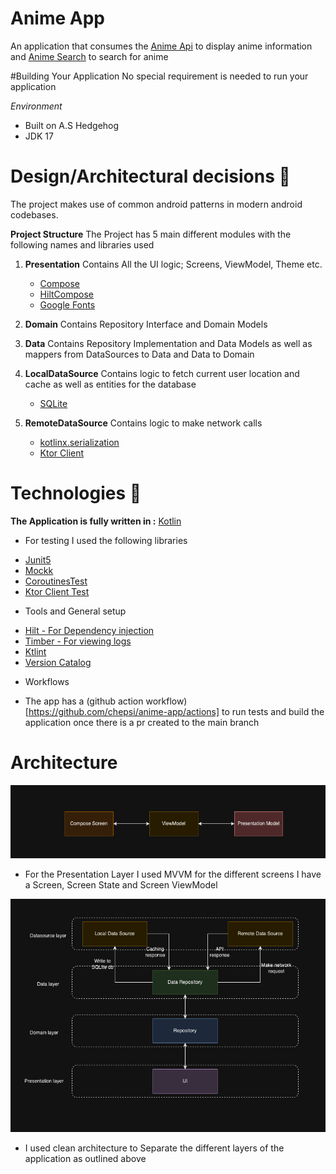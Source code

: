 # Anime App

An application that consumes the [Anime Api](https://docs.api.jikan.moe/#tag/top) to display
anime information and [Anime Search](https://soruly.github.io/trace.moe-api/#/docs) to search for
anime

#Building Your Application
No special requirement is needed to run your application

*Environment*

- Built on A.S Hedgehog
- JDK 17

# Design/Architectural decisions 📐

The project makes use of common android patterns in modern android codebases.

**Project Structure**
The Project has 5 main different modules with the following names and libraries used

1. **Presentation**
   Contains All the UI logic; Screens, ViewModel, Theme etc.
   - [Compose](https://developer.android.com/jetpack/compose)
   - [HiltCompose](https://developer.android.com/jetpack/compose/libraries)
   - [Google Fonts](https://developer.android.com/jetpack/compose/text/fonts)

2. **Domain**
   Contains Repository Interface and Domain Models

3. **Data**
   Contains Repository Implementation and Data Models as well as mappers from DataSources to Data
   and Data to Domain

4. **LocalDataSource**
   Contains logic to fetch current user location and cache as well as entities for the database
   - [SQLite](https://developer.android.com/training/data-storage/sqlite)
5. **RemoteDataSource**
   Contains logic to make network calls
   - [kotlinx.serialization](https://kotlinlang.org/docs/serialization.html)
   - [Ktor Client](https://ktor.io/docs/getting-started-ktor-client.html)

# Technologies 🔨

**The Application is fully written in :** [Kotlin](https://github.com/JetBrains/kotlin)

* For testing I used the following libraries

- [Junit5](https://github.com/mannodermaus/android-junit5)
- [Mockk](https://mockk.io/)
- [CoroutinesTest](https://developer.android.com/kotlin/coroutines/test)
- [Ktor Client Test](https://ktor.io/docs/http-client-testing.html)

* Tools and General setup

- [Hilt - For Dependency injection](https://developer.android.com/training/dependency-injection/hilt-android)
- [Timber - For viewing logs](https://github.com/JakeWharton/timber)
- [Ktlint](https://github.com/JLLeitschuh/ktlint-gradle)
- [Version Catalog](https://medium.com/@callmeryan/gradle-version-catalog-728111fa210f)

* Workflows

- The app has a (github action workflow)[https://github.com/chepsi/anime-app/actions] to run tests
  and build the application once there is a pr created to the main branch

# Architecture

![Add MVVM diagram](/documents/mvvm.png)

- For the Presentation Layer I used MVVM for the different screens I have a Screen, Screen State and
  Screen ViewModel

![Add Clean architecture diagram](/documents/clean-architecture.png)

- I used clean architecture to Separate the different layers of the application as outlined above
